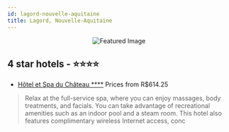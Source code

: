 ```yaml
---
id: lagord-nouvelle-aquitaine
title: Lagord, Nouvelle-Aquitaine
---
```


<center><img src="https://i.travelapi.com/hotels/4000000/3880000/3878300/3878257/5f136345_z.jpg" alt="Featured Image" /></center>


##  4 star hotels - ⭐️⭐️⭐️⭐️

-    [Hôtel et Spa du Château ****](https://us.hurb.com/hotels/lagord/hotel-et-spa-du-chateau-JNP-JP816410?cmp=18055) Prices from R$614.25
   > Relax at the full-service spa, where you can enjoy massages, body treatments, and facials. You can take advantage of recreational amenities such as an indoor pool and a steam room. This hotel also features complimentary wireless Internet access, conc
